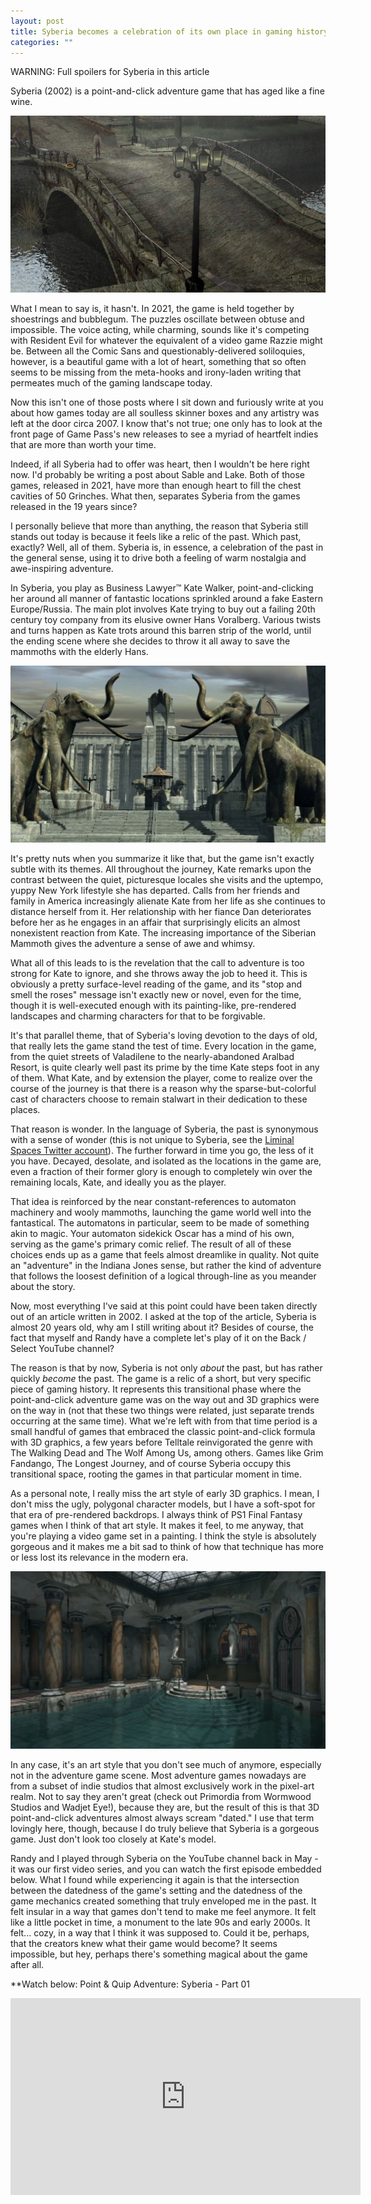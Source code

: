 ```yaml
---
layout: post
title: Syberia becomes a celebration of its own place in gaming history
categories: ""
---
```


WARNING: Full spoilers for Syberia in this article

Syberia (2002) is a point-and-click adventure game that has aged like a fine wine.

![A quiet street in the village of Valadilene](/images/posts/2021-12-09-syberia/image2.png)

What I mean to say is, it hasn't. In 2021, the game is held together by shoestrings and bubblegum. The puzzles oscillate between obtuse and impossible. The voice acting, while charming, sounds like it's competing with Resident Evil for whatever the equivalent of a video game Razzie might be. Between all the Comic Sans and questionably-delivered soliloquies, however, is a beautiful game with a lot of heart, something that so often seems to be missing from the meta-hooks and irony-laden writing that permeates much of the gaming landscape today.

Now this isn't one of those posts where I sit down and furiously write at you about how games today are all soulless skinner boxes and any artistry was left at the door circa 2007. I know that's not true; one only has to look at the front page of Game Pass's new releases to see a myriad of heartfelt indies that are more than worth your time.

Indeed, if all Syberia had to offer was heart, then I wouldn't be here right now. I'd probably be writing a post about Sable and Lake. Both of those games, released in 2021, have more than enough heart to fill the chest cavities of 50 Grinches. What then, separates Syberia from the games released in the 19 years since?

I personally believe that more than anything, the reason that Syberia still stands out today is because it feels like a relic of the past. Which past, exactly? Well, all of them. Syberia is, in essence, a celebration of the past in the general sense, using it to drive both a feeling of warm nostalgia and awe-inspiring adventure.

In Syberia, you play as Business Lawyer™ Kate Walker, point-and-clicking her around all manner of fantastic locations sprinkled around a fake Eastern Europe/Russia. The main plot involves Kate trying to buy out a failing 20th century toy company from its elusive owner Hans Voralberg. Various twists and turns happen as Kate trots around this barren strip of the world, until the ending scene where she decides to throw it all away to save the mammoths with the elderly Hans.

![Mammoths at Barrockstadt University](/images/posts/2021-12-09-syberia/image1.png)

It's pretty nuts when you summarize it like that, but the game isn't exactly subtle with its themes. All throughout the journey, Kate remarks upon the contrast between the quiet, picturesque locales she visits and the uptempo, yuppy New York lifestyle she has departed. Calls from her friends and family in America increasingly alienate Kate from her life as she continues to distance herself from it. Her relationship with her fiance Dan deteriorates before her as he engages in an affair that surprisingly elicits an almost nonexistent reaction from Kate. The increasing importance of the Siberian Mammoth gives the adventure a sense of awe and whimsy.

What all of this leads to is the revelation that the call to adventure is too strong for Kate to ignore, and she throws away the job to heed it. This is obviously a pretty surface-level reading of the game, and its "stop and smell the roses" message isn't exactly new or novel, even for the time, though it is well-executed enough with its painting-like, pre-rendered landscapes and charming characters for that to be forgivable.

It's that parallel theme, that of Syberia's loving devotion to the days of old, that really lets the game stand the test of time. Every location in the game, from the quiet streets of Valadilene to the nearly-abandoned Aralbad Resort, is quite clearly well past its prime by the time Kate steps foot in any of them. What Kate, and by extension the player, come to realize over the course of the journey is that there is a reason why the sparse-but-colorful cast of characters choose to remain stalwart in their dedication to these places.

That reason is wonder. In the language of Syberia, the past is synonymous with a sense of wonder (this is not unique to Syberia, see the [Liminal Spaces Twitter account](https://twitter.com/SpaceLiminalBot)). The further forward in time you go, the less of it you have. Decayed, desolate, and isolated as the locations in the game are, even a fraction of their former glory is enough to completely win over the remaining locals, Kate, and ideally you as the player.

That idea is reinforced by the near constant-references to automaton machinery and wooly mammoths, launching the game world well into the fantastical. The automatons in particular, seem to be made of something akin to magic. Your automaton sidekick Oscar has a mind of his own, serving as the game's primary comic relief. The result of all of these choices ends up as a game that feels almost dreamlike in quality. Not quite an "adventure" in the Indiana Jones sense, but rather the kind of adventure that follows the loosest definition of a logical through-line as you meander about the story.

Now, most everything I've said at this point could have been taken directly out of an article written in 2002. I asked at the top of the article, Syberia is almost 20 years old, why am I still writing about it? Besides of course, the fact that myself and Randy have a complete let's play of it on the Back / Select YouTube channel?

The reason is that by now, Syberia is not only *about* the past, but has rather quickly *become* the past. The game is a relic of a short, but very specific piece of gaming history. It represents this transitional phase where the point-and-click adventure game was on the way out and 3D graphics were on the way in (not that these two things were related, just separate trends occurring at the same time). What we're left with from that time period is a small handful of games that embraced the classic point-and-click formula with 3D graphics, a few years before Telltale reinvigorated the genre with The Walking Dead and The Wolf Among Us, among others. Games like Grim Fandango, The Longest Journey, and of course Syberia occupy this transitional space, rooting the games in that particular moment in time.

As a personal note, I really miss the art style of early 3D graphics. I mean, I don't miss the ugly, polygonal character models, but I have a soft-spot for that era of pre-rendered backdrops. I always think of PS1 Final Fantasy games when I think of that art style. It makes it feel, to me anyway, that you're playing a video game set in a painting. I think the style is absolutely gorgeous and it makes me a bit sad to think of how that technique has more or less lost its relevance in the modern era.

![A pool in the near-deserted Aralbad Resort](/images/posts/2021-12-09-syberia/image3.png)

In any case, it's an art style that you don't see much of anymore, especially not in the adventure game scene. Most adventure games nowadays are from a subset of indie studios that almost exclusively work in the pixel-art realm. Not to say they aren't great (check out Primordia from Wormwood Studios and Wadjet Eye!), because they are, but the result of this is that 3D point-and-click adventures almost always scream "dated." I use that term lovingly here, though, because I do truly believe that Syberia is a gorgeous game. Just don't look too closely at Kate's model.

Randy and I played through Syberia on the YouTube channel back in May - it was our first video series, and you can watch the first episode embedded below. What I found while experiencing it again is that the intersection between the datedness of the game's setting and the datedness of the game mechanics created something that truly enveloped me in the past. It felt insular in a way that games don't tend to make me feel anymore. It felt like a little pocket in time, a monument to the late 90s and early 2000s. It felt... cozy, in a way that I think it was supposed to. Could it be, perhaps, that the creators knew what their game would become? It seems impossible, but hey, perhaps there's something magical about the game after all.

**Watch below: Point & Quip Adventure: Syberia - Part 01

<iframe width="560" height="315" src="https://www.youtube.com/embed/VRrePNkguQY" title="YouTube video player" frameborder="0" allow="accelerometer; autoplay; clipboard-write; encrypted-media; gyroscope; picture-in-picture" allowfullscreen></iframe>
